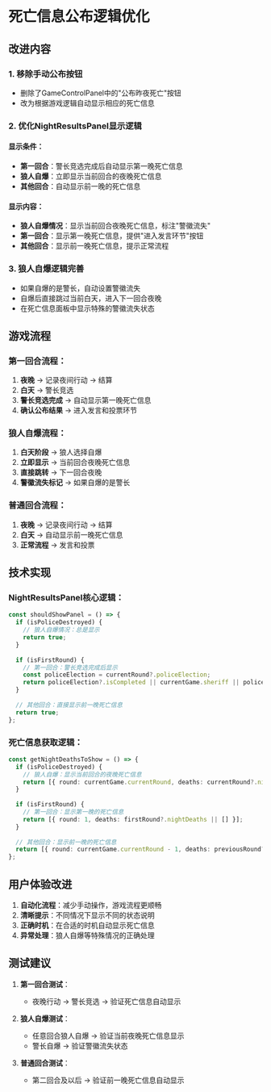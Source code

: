 # 死亡信息公布逻辑优化

## 改进内容

### 1. 移除手动公布按钮
- 删除了GameControlPanel中的"公布昨夜死亡"按钮
- 改为根据游戏逻辑自动显示相应的死亡信息

### 2. 优化NightResultsPanel显示逻辑

#### 显示条件：
- **第一回合**：警长竞选完成后自动显示第一晚死亡信息
- **狼人自爆**：立即显示当前回合的夜晚死亡信息
- **其他回合**：自动显示前一晚的死亡信息

#### 显示内容：
- **狼人自爆情况**：显示当前回合夜晚死亡信息，标注"警徽流失"
- **第一回合**：显示第一晚死亡信息，提供"进入发言环节"按钮
- **其他回合**：显示前一晚死亡信息，提示正常流程

### 3. 狼人自爆逻辑完善
- 如果自爆的是警长，自动设置警徽流失
- 自爆后直接跳过当前白天，进入下一回合夜晚
- 在死亡信息面板中显示特殊的警徽流失状态

## 游戏流程

### 第一回合流程：
1. **夜晚** → 记录夜间行动 → 结算
2. **白天** → 警长竞选
3. **警长竞选完成** → 自动显示第一晚死亡信息
4. **确认公布结果** → 进入发言和投票环节

### 狼人自爆流程：
1. **白天阶段** → 狼人选择自爆
2. **立即显示** → 当前回合夜晚死亡信息
3. **直接跳转** → 下一回合夜晚
4. **警徽流失标记** → 如果自爆的是警长

### 普通回合流程：
1. **夜晚** → 记录夜间行动 → 结算
2. **白天** → 自动显示前一晚死亡信息
3. **正常流程** → 发言和投票

## 技术实现

### NightResultsPanel核心逻辑：
```typescript
const shouldShowPanel = () => {
  if (isPoliceDestroyed) {
    // 狼人自爆情况：总是显示
    return true;
  }
  
  if (isFirstRound) {
    // 第一回合：警长竞选完成后显示
    const policeElection = currentRound?.policeElection;
    return policeElection?.isCompleted || currentGame.sheriff || policeElection?.badgeLost;
  }
  
  // 其他回合：直接显示前一晚死亡信息
  return true;
};
```

### 死亡信息获取逻辑：
```typescript
const getNightDeathsToShow = () => {
  if (isPoliceDestroyed) {
    // 狼人自爆：显示当前回合的夜晚死亡信息
    return [{ round: currentGame.currentRound, deaths: currentRound?.nightDeaths || [] }];
  }
  
  if (isFirstRound) {
    // 第一回合：显示第一晚的死亡信息
    return [{ round: 1, deaths: firstRound?.nightDeaths || [] }];
  }
  
  // 其他回合：显示前一晚的死亡信息
  return [{ round: currentGame.currentRound - 1, deaths: previousRound?.nightDeaths || [] }];
};
```

## 用户体验改进

1. **自动化流程**：减少手动操作，游戏流程更顺畅
2. **清晰提示**：不同情况下显示不同的状态说明
3. **正确时机**：在合适的时机自动显示死亡信息
4. **异常处理**：狼人自爆等特殊情况的正确处理

## 测试建议

1. **第一回合测试**：
   - 夜晚行动 → 警长竞选 → 验证死亡信息自动显示
   
2. **狼人自爆测试**：
   - 任意回合狼人自爆 → 验证当前夜晚死亡信息显示
   - 警长自爆 → 验证警徽流失状态
   
3. **普通回合测试**：
   - 第二回合及以后 → 验证前一晚死亡信息自动显示
